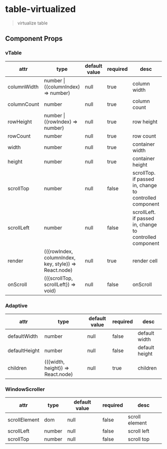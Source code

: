 # table-virtualized

> virtualize table

## Component Props

### vTable

| attr | type | default value | required | desc |
| --- | --- | --- | --- | --- |
| columnWidth | number \| ((columnIndex) => number) | null | true | column width |
| columnCount | number | null | true | column count |
| rowHeight | number \| ((rowIndex) => number) | null | true | row height |
| rowCount | number | null | true | row count |
| width | number | null | true | container width |
| height | number | null | true | container height |
| scrollTop | number | null | false | scrollTop. if passed in, change to controlled component |
| scrollLeft | number | null | false | scrollLeft. if passed in, change to controlled component |
| render | (({rowIndex, columnIndex, key, style}) => React.node) | null | true | render cell |
| onScroll | (({scrollTop, scrollLeft}) => void) | null | false | onScroll |


### Adaptive 

| attr | type | default value | required | desc |
| --- | --- | --- | --- | --- |
| defaultWidth | number | null | false | default width |
| defaultHeight | number | null | false | default height |
| children | (({width, height}) => React.node) | null | true | children |


### WindowScroller

| attr | type | default value | required | desc |
| --- | --- | --- | --- | --- |
| scrollElement | dom | null | false | scroll element |
| scrollLeft | number | null | false | scroll left |
| scrollTop | number | null | false | scroll top |